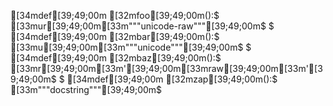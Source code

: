 [34mdef[39;49;00m [32mfoo[39;49;00m():$
    [33mur[39;49;00m[33m"""unicode-raw"""[39;49;00m$
$
[34mdef[39;49;00m [32mbar[39;49;00m():$
    [33mu[39;49;00m[33m"""unicode"""[39;49;00m$
$
[34mdef[39;49;00m [32mbaz[39;49;00m():$
    [33mr[39;49;00m[33m'[39;49;00m[33mraw[39;49;00m[33m'[39;49;00m$
$
[34mdef[39;49;00m [32mzap[39;49;00m():$
    [33m"""docstring"""[39;49;00m$
